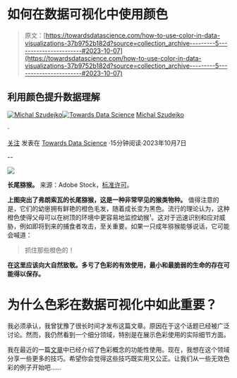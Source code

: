 # 如何在数据可视化中使用颜色

> 原文：[https://towardsdatascience.com/how-to-use-color-in-data-visualizations-37b9752b182d?source=collection_archive---------5-----------------------#2023-10-07](https://towardsdatascience.com/how-to-use-color-in-data-visualizations-37b9752b182d?source=collection_archive---------5-----------------------#2023-10-07)

## **利用颜色提升数据理解**

[](https://medium.com/@michalszudejko?source=post_page-----37b9752b182d--------------------------------)[![Michal Szudejko](../Images/d4c303d02a79ad29df193ed3b25910d9.png)](https://medium.com/@michalszudejko?source=post_page-----37b9752b182d--------------------------------)[](https://towardsdatascience.com/?source=post_page-----37b9752b182d--------------------------------)[![Towards Data Science](../Images/a6ff2676ffcc0c7aad8aaf1d79379785.png)](https://towardsdatascience.com/?source=post_page-----37b9752b182d--------------------------------) [Michal Szudejko](https://medium.com/@michalszudejko?source=post_page-----37b9752b182d--------------------------------)

·

[关注](https://medium.com/m/signin?actionUrl=https%3A%2F%2Fmedium.com%2F_%2Fsubscribe%2Fuser%2Fd3b37fc311f7&operation=register&redirect=https%3A%2F%2Ftowardsdatascience.com%2Fhow-to-use-color-in-data-visualizations-37b9752b182d&user=Michal+Szudejko&userId=d3b37fc311f7&source=post_page-d3b37fc311f7----37b9752b182d---------------------post_header-----------) 发表在 [Towards Data Science](https://towardsdatascience.com/?source=post_page-----37b9752b182d--------------------------------) ·15分钟阅读·2023年10月7日[](https://medium.com/m/signin?actionUrl=https%3A%2F%2Fmedium.com%2F_%2Fvote%2Ftowards-data-science%2F37b9752b182d&operation=register&redirect=https%3A%2F%2Ftowardsdatascience.com%2Fhow-to-use-color-in-data-visualizations-37b9752b182d&user=Michal+Szudejko&userId=d3b37fc311f7&source=-----37b9752b182d---------------------clap_footer-----------)

--

[](https://medium.com/m/signin?actionUrl=https%3A%2F%2Fmedium.com%2F_%2Fbookmark%2Fp%2F37b9752b182d&operation=register&redirect=https%3A%2F%2Ftowardsdatascience.com%2Fhow-to-use-color-in-data-visualizations-37b9752b182d&source=-----37b9752b182d---------------------bookmark_footer-----------)![](../Images/b292bcc6f1f8c9b6928475f0b172e33d.png)

**长尾猕猴。** 来源：Adobe Stock，[标准许可](https://wwwimages2.adobe.com/content/dam/cc/en/legal/servicetou/Stock-Additional-Terms_en_US_20230915.pdf)。

**上图突出了弗朗索瓦的长尾猕猴，这是一种非常罕见的猴类物种。** 值得注意的是，它们的幼崽拥有鲜艳的橙色毛发，随着成长变为黑色。流行的理论认为，这种橙色使得父母可以在树顶的环境中更容易地监控幼猴¹。这对于迅速识别和应对威胁，例如即将到来的捕食者攻击，至关重要。如果一只成年猕猴能够说话，它可能会喊道：

> 抓住那些橙色的！

**在这里应该向大自然致敬。多亏了色彩的有效使用，最小和最脆弱的生命的存在可能得以保存。**

# **为什么色彩在数据可视化中如此重要？**

我必须承认，我曾犹豫了很长时间才发布这篇文章。原因在于这个话题已经被广泛讨论。然而，我仍然看到一个细分领域，特别是在展示色彩使用的实际细节方面。

我在最近的一篇[文章](https://medium.com/towards-data-science/how-to-talk-about-data-and-analysis-to-non-data-people-2457dc600219)中已经介绍了色彩概念的功能性使用。现在，我想在这个领域分享一些更多的技巧。希望你会觉得这些技巧既实用又公正。让我们从一些无效色彩的例子开始吧……
